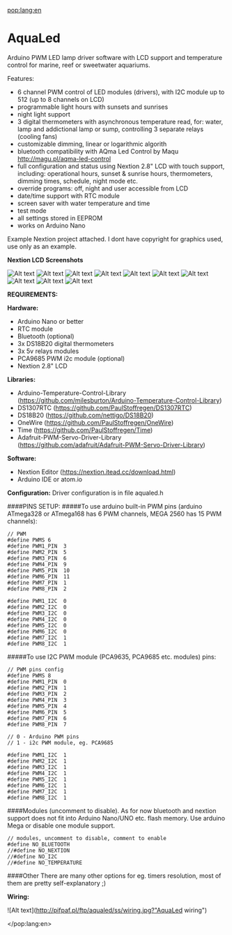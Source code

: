<pop:lang:en>
# AquaLed

Arduino PWM LED lamp driver software with LCD support and temperature control for marine, reef or sweetwater aquariums.

Features:
- 6 channel PWM control of LED modules (drivers), with I2C module up to 512 (up to 8 channels on LCD)
- programmable light hours with sunsets and sunrises
- night light support
- 3 digital thermometers with asynchronous temperature read, for: water, lamp and addictional lamp or sump, controlling 3 separate  relays (cooling fans)
- customizable dimming, linear or logarithmic algorith
- bluetooth compatibility with AQma Led Control by Maqu http://magu.pl/aqma-led-control
- full configuration and status using Nextion 2.8" LCD with touch support, including: operational hours, sunset & sunrise hours, thermometers, dimming times, schedule, night mode etc.
- override programs: off, night and user accessible from LCD
- date/time support with RTC module
- screen saver with water temperature and time
- test mode
- all settings stored in EEPROM
- works on Arduino Nano

Example Nextion project attached. I dont have copyright for graphics used, use only as an example.

**Nextion LCD Screenshots**
 
![Alt text](http://pifpaf.pl/ftp/aqualed/ssen/0.jpg? "AquaLed")
![Alt text](http://pifpaf.pl/ftp/aqualed/ssen/1.jpg "AquaLed")
![Alt text](http://pifpaf.pl/ftp/aqualed/ssen/2.jpg "AquaLed")
![Alt text](http://pifpaf.pl/ftp/aqualed/ssen/9.jpg "AquaLed")
![Alt text](http://pifpaf.pl/ftp/aqualed/ssen/3.jpg "AquaLed")
![Alt text](http://pifpaf.pl/ftp/aqualed/ssen/4.jpg "AquaLed")
![Alt text](http://pifpaf.pl/ftp/aqualed/ssen/5.jpg "AquaLed")
![Alt text](http://pifpaf.pl/ftp/aqualed/ssen/6.jpg "AquaLed")
![Alt text](http://pifpaf.pl/ftp/aqualed/ssen/7.jpg "AquaLed")
![Alt text](http://pifpaf.pl/ftp/aqualed/ssen/8.jpg "AquaLed")

**REQUIREMENTS:**

**Hardware:**
- Arduino Nano or better
- RTC module 
- Bluetooth (optional)
- 3x DS18B20 digital thermometers 
- 3x 5v relays modules
- PCA9685 PWM i2c module (optional)
- Nextion 2.8" LCD

**Libraries:**
- Arduino-Temperature-Control-Library (https://github.com/milesburton/Arduino-Temperature-Control-Library) 
- DS1307RTC (https://github.com/PaulStoffregen/DS1307RTC)
- DS18B20 (https://github.com/nettigo/DS18B20)
- OneWire (https://github.com/PaulStoffregen/OneWire)
- Time (https://github.com/PaulStoffregen/Time)
- Adafruit-PWM-Servo-Driver-Library (https://github.com/adafruit/Adafruit-PWM-Servo-Driver-Library)

**Software:**
- Nextion Editor (https://nextion.itead.cc/download.html)
- Arduino IDE or atom.io

**Configuration:**
Driver configuration is in file aqualed.h

####PINS SETUP:
#####To use arduino built-in PWM pins (arduino ATmega328 or ATmega168 has 6 PWM channels, MEGA 2560 has 15 PWM channels):
```
// PWM
#define PWMS 6
#define PWM1_PIN  3
#define PWM2_PIN  5
#define PWM3_PIN  6
#define PWM4_PIN  9
#define PWM5_PIN  10
#define PWM6_PIN  11
#define PWM7_PIN  1
#define PWM8_PIN  2

#define PWM1_I2C  0
#define PWM2_I2C  0
#define PWM3_I2C  0
#define PWM4_I2C  0
#define PWM5_I2C  0
#define PWM6_I2C  0
#define PWM7_I2C  1
#define PWM8_I2C  1
```

#####To use I2C PWM module (PCA9635, PCA9685 etc. modules) pins:
```
// PWM pins config
#define PWMS 8
#define PWM1_PIN  0
#define PWM2_PIN  1
#define PWM3_PIN  2
#define PWM4_PIN  3
#define PWM5_PIN  4
#define PWM6_PIN  5
#define PWM7_PIN  6
#define PWM8_PIN  7

// 0 - Arduino PWM pins
// 1 - i2c PWM module, eg. PCA9685

#define PWM1_I2C  1
#define PWM2_I2C  1
#define PWM3_I2C  1
#define PWM4_I2C  1
#define PWM5_I2C  1
#define PWM6_I2C  1
#define PWM7_I2C  1
#define PWM8_I2C  1
```


####Modules (uncomment to disable). As for now bluetooth and nextion support does not fit into Arduino Nano/UNO etc. flash memory. Use arduino Mega or disable one module support.
```
// modules, uncomment to disable, comment to enable
#define NO_BLUETOOTH
//#define NO_NEXTION
//#define NO_I2C
//#define NO_TEMPERATURE
```
####Other
There are many other options for eg. timers resolution, most of them are pretty self-explanatory ;)

**Wiring:**

![Alt text](http://pifpaf.pl/ftp/aqualed/ss/wiring.jpg?"AquaLed wiring")

</pop:lang:en>
